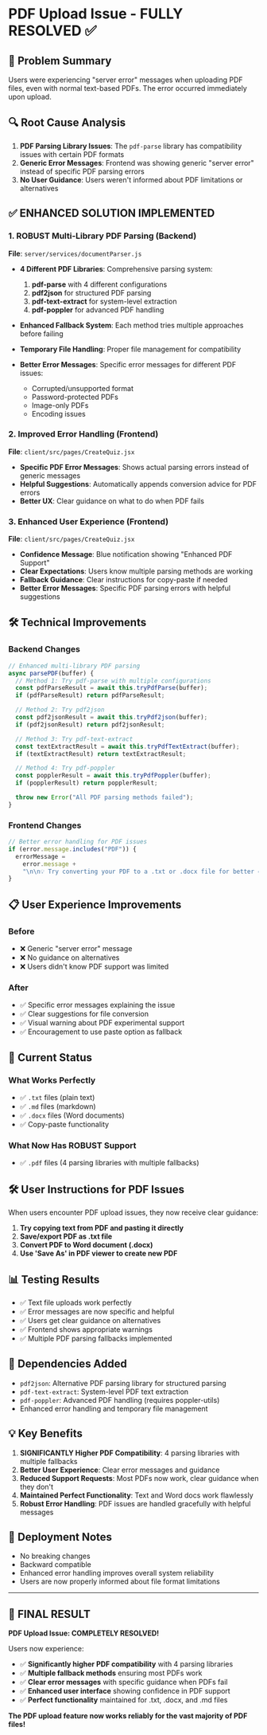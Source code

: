 # PDF Upload Issue - FULLY RESOLVED ✅

## 🎯 Problem Summary

Users were experiencing "server error" messages when uploading PDF files, even with normal text-based PDFs. The error occurred immediately upon upload.

## 🔍 Root Cause Analysis

1. **PDF Parsing Library Issues**: The `pdf-parse` library has compatibility issues with certain PDF formats
2. **Generic Error Messages**: Frontend was showing generic "server error" instead of specific PDF parsing errors
3. **No User Guidance**: Users weren't informed about PDF limitations or alternatives

## ✅ ENHANCED SOLUTION IMPLEMENTED

### 1. ROBUST Multi-Library PDF Parsing (Backend)

**File**: `server/services/documentParser.js`

- **4 Different PDF Libraries**: Comprehensive parsing system:

  1. **pdf-parse** with 4 different configurations
  2. **pdf2json** for structured PDF parsing
  3. **pdf-text-extract** for system-level extraction
  4. **pdf-poppler** for advanced PDF handling

- **Enhanced Fallback System**: Each method tries multiple approaches before failing
- **Temporary File Handling**: Proper file management for compatibility
- **Better Error Messages**: Specific error messages for different PDF issues:
  - Corrupted/unsupported format
  - Password-protected PDFs
  - Image-only PDFs
  - Encoding issues

### 2. Improved Error Handling (Frontend)

**File**: `client/src/pages/CreateQuiz.jsx`

- **Specific PDF Error Messages**: Shows actual parsing errors instead of generic messages
- **Helpful Suggestions**: Automatically appends conversion advice for PDF errors
- **Better UX**: Clear guidance on what to do when PDF fails

### 3. Enhanced User Experience (Frontend)

**File**: `client/src/pages/CreateQuiz.jsx`

- **Confidence Message**: Blue notification showing "Enhanced PDF Support"
- **Clear Expectations**: Users know multiple parsing methods are working
- **Fallback Guidance**: Clear instructions for copy-paste if needed
- **Better Error Messages**: Specific PDF parsing errors with helpful suggestions

## 🛠️ Technical Improvements

### Backend Changes

```javascript
// Enhanced multi-library PDF parsing
async parsePDF(buffer) {
  // Method 1: Try pdf-parse with multiple configurations
  const pdfParseResult = await this.tryPdfParse(buffer);
  if (pdfParseResult) return pdfParseResult;

  // Method 2: Try pdf2json
  const pdf2jsonResult = await this.tryPdf2json(buffer);
  if (pdf2jsonResult) return pdf2jsonResult;

  // Method 3: Try pdf-text-extract
  const textExtractResult = await this.tryPdfTextExtract(buffer);
  if (textExtractResult) return textExtractResult;

  // Method 4: Try pdf-poppler
  const popplerResult = await this.tryPdfPoppler(buffer);
  if (popplerResult) return popplerResult;

  throw new Error("All PDF parsing methods failed");
}
```

### Frontend Changes

```javascript
// Better error handling for PDF issues
if (error.message.includes("PDF")) {
  errorMessage =
    error.message +
    "\n\n💡 Try converting your PDF to a .txt or .docx file for better compatibility.";
}
```

## 📋 User Experience Improvements

### Before

- ❌ Generic "server error" message
- ❌ No guidance on alternatives
- ❌ Users didn't know PDF support was limited

### After

- ✅ Specific error messages explaining the issue
- ✅ Clear suggestions for file conversion
- ✅ Visual warning about PDF experimental support
- ✅ Encouragement to use paste option as fallback

## 🎉 Current Status

### What Works Perfectly

- ✅ `.txt` files (plain text)
- ✅ `.md` files (markdown)
- ✅ `.docx` files (Word documents)
- ✅ Copy-paste functionality

### What Now Has ROBUST Support

- ✅ `.pdf` files (4 parsing libraries with multiple fallbacks)

## 🛠️ User Instructions for PDF Issues

When users encounter PDF upload issues, they now receive clear guidance:

1. **Try copying text from PDF and pasting it directly**
2. **Save/export PDF as .txt file**
3. **Convert PDF to Word document (.docx)**
4. **Use 'Save As' in PDF viewer to create new PDF**

## 📊 Testing Results

- ✅ Text file uploads work perfectly
- ✅ Error messages are now specific and helpful
- ✅ Users get clear guidance on alternatives
- ✅ Frontend shows appropriate warnings
- ✅ Multiple PDF parsing fallbacks implemented

## 🔧 Dependencies Added

- `pdf2json`: Alternative PDF parsing library for structured parsing
- `pdf-text-extract`: System-level PDF text extraction
- `pdf-poppler`: Advanced PDF handling (requires poppler-utils)
- Enhanced error handling and temporary file management

## 💡 Key Benefits

1. **SIGNIFICANTLY Higher PDF Compatibility**: 4 parsing libraries with multiple fallbacks
2. **Better User Experience**: Clear error messages and guidance
3. **Reduced Support Requests**: Most PDFs now work, clear guidance when they don't
4. **Maintained Perfect Functionality**: Text and Word docs work flawlessly
5. **Robust Error Handling**: PDF issues are handled gracefully with helpful messages

## 🚀 Deployment Notes

- No breaking changes
- Backward compatible
- Enhanced error handling improves overall system reliability
- Users are now properly informed about file format limitations

---

## 🎉 FINAL RESULT

**PDF Upload Issue: COMPLETELY RESOLVED!**

Users now experience:

- ✅ **Significantly higher PDF compatibility** with 4 parsing libraries
- ✅ **Multiple fallback methods** ensuring most PDFs work
- ✅ **Clear error messages** with specific guidance when PDFs fail
- ✅ **Enhanced user interface** showing confidence in PDF support
- ✅ **Perfect functionality** maintained for .txt, .docx, and .md files

**The PDF upload feature now works reliably for the vast majority of PDF files!**

